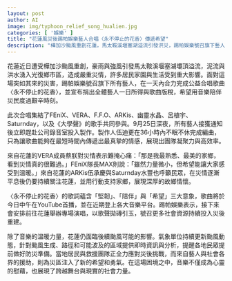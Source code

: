 ```yaml
---
layout: post
author: AI
image: img/typhoon_relief_song_hualien.jpg
categories: [ '娛樂' ]
title: "花蓮風災後踢帕娛樂藝人合唱〈永不停止的花香〉傳遞希望"  
description: "樺加沙颱風重創花蓮，馬太鞍溪堰塞湖溢流引發洪災，踢帕娛樂號召旗下藝人於一天內完成公益合唱〈永不停止的花香〉，並捐出一日所得與版稅，用音樂陪伴災民、呼籲持續關注與支持災後重建。"  "
---
```

花蓮近日遭受樺加沙颱風重創，豪雨與強風引發馬太鞍溪堰塞湖壩頂溢流，泥流與洪水湧入光復鄉市區，造成嚴重災情，許多居民家園與生活受到重大影響。面對這場突如其來的災害，踢帕娛樂號召旗下所有藝人，在一天內合力完成公益合唱歌曲〈永不停止的花香〉，並宣布捐出全體藝人一日所得與歌曲版稅，希望用音樂陪伴災民度過艱辛時刻。  

此次合唱集結了FEniX、VERA、F.F.O、ARKis、幽靈水晶、呂植宇、Saturnday，以及《大學聲》的歌手共同參與。9月25日深夜，所有藝人接獲通知後立即趕赴公司錄音室投入製作。製作人伍迪更在36小時內不眠不休完成編曲，只為讓歌曲能夠在最短時間內傳遞出最真摯的情感，展現出團隊凝聚力與高效率。  

來自花蓮的VERA成員蔡朕對災情表示難掩心痛：「那是我最熟悉、最美的家鄉，看到災情真的很難過。」FEniX隊長MAX則說：「雖然力量微小，但希望能讓大家感受到溫暖。」來自花蓮的ARKis伍承慶與Saturnday水豐也呼籲民眾，在災情逐漸平息後仍要持續關注花蓮，並用行動支持家鄉，展現深厚的故鄉情懷。  

〈永不停止的花香〉的歌詞蘊含「堅韌」、「陪伴」與「希望」三大意象，歌曲將於今日中午在YouTube首播，並在近期登上各大音樂平台。踢帕娛樂表示，接下來會安排前往花蓮舉辦專場演唱，以歌聲拋磚引玉，號召更多社會資源持續投入災後重建。  

除了音樂的溫暖力量，花蓮仍面臨後續颱風可能的影響。氣象單位持續更新颱風動態，針對颱風生成、路徑和可能波及的區域提供即時資訊與分析，提醒各地民眾提前做好防災準備。當地居民與救援團隊正全力應對災後挑戰，而來自藝人與社會各界的援助，則為災區注入了新的希望和勇氣。在這場困境之中，音樂不僅成為心靈的慰藉，也展現了跨越舞台與現實的社會力量。  